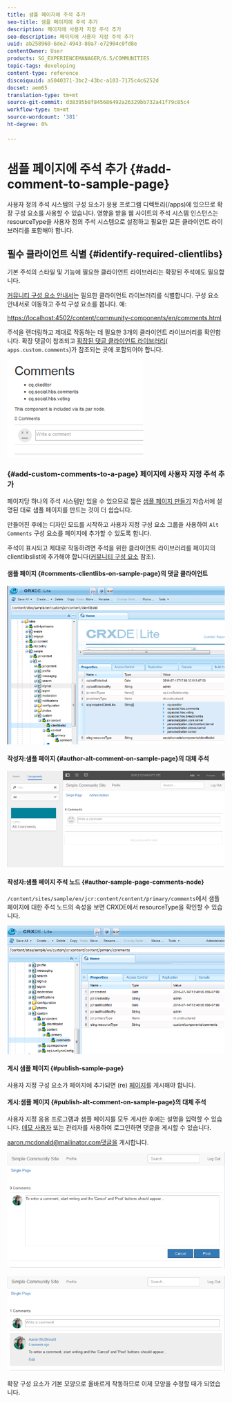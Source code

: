 ```yaml
---
title: 샘플 페이지에 주석 추가
seo-title: 샘플 페이지에 주석 추가
description: 페이지에 사용자 지정 주석 추가
seo-description: 페이지에 사용자 지정 주석 추가
uuid: ab258960-6de2-4943-80a7-e72904c0fd8e
contentOwner: User
products: SG_EXPERIENCEMANAGER/6.5/COMMUNITIES
topic-tags: developing
content-type: reference
discoiquuid: a5040371-3bc2-43bc-a103-7175c4c6252d
docset: aem65
translation-type: tm+mt
source-git-commit: d38395b8f845686492a26329bb732a41f79c85c4
workflow-type: tm+mt
source-wordcount: '381'
ht-degree: 0%

---
```



# 샘플 페이지에 주석 추가 {#add-comment-to-sample-page}

사용자 정의 주석 시스템의 구성 요소가 응용 프로그램 디렉토리(/apps)에 있으므로 확장 구성 요소를 사용할 수 있습니다. 영향을 받을 웹 사이트의 주석 시스템 인스턴스는 resourceType을 사용자 정의 주석 시스템으로 설정하고 필요한 모든 클라이언트 라이브러리를 포함해야 합니다.

## 필수 클라이언트 식별 {#identify-required-clientlibs}

기본 주석의 스타일 및 기능에 필요한 클라이언트 라이브러리는 확장된 주석에도 필요합니다.

[커뮤니티 구성 요소 안내서](/help/communities/components-guide.md)는 필요한 클라이언트 라이브러리를 식별합니다. 구성 요소 안내서로 이동하고 주석 구성 요소를 봅니다. 예:

[https://localhost:4502/content/community-components/en/comments.html](https://localhost:4502/content/community-components/en/comments.html)

주석을 렌더링하고 제대로 작동하는 데 필요한 3개의 클라이언트 라이브러리를 확인합니다. 확장 댓글이 참조되고 [확장된 댓글 클라이언트 라이브러리](/help/communities/extend-create-components.md#create-a-client-library-folder)( `apps.custom.comments`)가 참조되는 곳에 포함되어야 합니다.

![comments-component1](assets/comments-component1.png)

### {#add-custom-comments-to-a-page} 페이지에 사용자 지정 주석 추가

페이지당 하나의 주석 시스템만 있을 수 있으므로 짧은 [샘플 페이지 만들기](/help/communities/create-sample-page.md) 자습서에 설명된 대로 샘플 페이지를 만드는 것이 더 쉽습니다.

만들어진 후에는 디자인 모드를 시작하고 사용자 지정 구성 요소 그룹을 사용하여 `Alt Comments` 구성 요소를 페이지에 추가할 수 있도록 합니다.

주석이 표시되고 제대로 작동하려면 주석을 위한 클라이언트 라이브러리를 페이지의 clientlibslist에 추가해야 합니다([커뮤니티 구성 요소](/help/communities/clientlibs.md) 참조).

#### 샘플 페이지 {#comments-clientlibs-on-sample-page}의 댓글 클라이언트

![comments-clientlibs-crxde](assets/comments-clientlibs-crxde.png)

#### 작성자:샘플 페이지 {#author-alt-comment-on-sample-page}의 대체 주석

![alt-comment](assets/alt-comment.png)

#### 작성자:샘플 페이지 주석 노드 {#author-sample-page-comments-node}

`/content/sites/sample/en/jcr:content/content/primary/comments`에서 샘플 페이지에 대한 주석 노드의 속성을 보면 CRXDE에서 resourceType을 확인할 수 있습니다.

![verify-comment-crxde](assets/verify-comment-crxde.png)

#### 게시 샘플 페이지 {#publish-sample-page}

사용자 지정 구성 요소가 페이지에 추가되면 (re) [페이지](/help/communities/sites-console.md#publishing-the-site)를 게시해야 합니다.

#### 게시:샘플 페이지 {#publish-alt-comment-on-sample-page}의 대체 주석

사용자 지정 응용 프로그램과 샘플 페이지를 모두 게시한 후에는 설명을 입력할 수 있습니다. [데모 사용자](/help/communities/tutorials.md#demo-users) 또는 관리자를 사용하여 로그인하면 댓글을 게시할 수 있습니다.

aaron.mcdonald@mailinator.com댓글을 게시합니다.

![publish-alt-comment](assets/publish-alt-comment.png)

![publish-alt-comment1](assets/publish-alt-comment1.png)

확장 구성 요소가 기본 모양으로 올바르게 작동하므로 이제 모양을 수정할 때가 되었습니다.